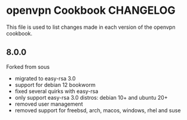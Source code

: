 # openvpn Cookbook CHANGELOG

This file is used to list changes made in each version of the openvpn cookbook.

## 8.0.0

Forked from sous
- migrated to easy-rsa 3.0
- support for debian 12 bookworm
- fixed several quirks with easy-rsa
- only support easy-rsa 3.0 distros: debian 10+ and ubuntu 20+
- removed user management
- removed support for freebsd, arch, macos, windows, rhel and suse
